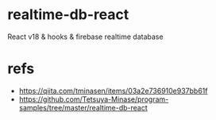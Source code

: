 # realtime-db-react

React v18 & hooks & firebase realtime database

# refs
- https://qiita.com/tminasen/items/03a2e736910e937bb61f
- https://github.com/Tetsuya-Minase/program-samples/tree/master/realtime-db-react
